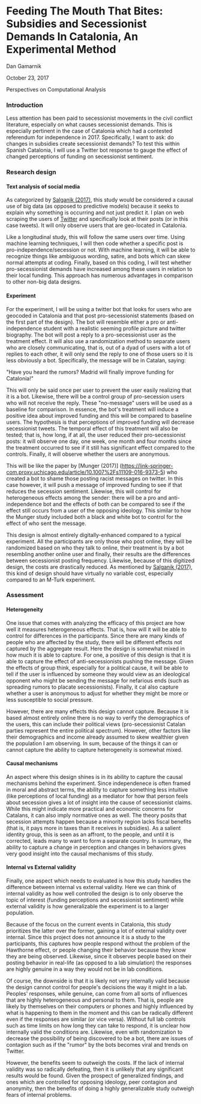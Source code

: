 Feeding The Mouth That Bites: Subsidies and Secessionist Demands In Catalonia, An Experimental Method
=====================================================================================================

Dan Gamarnik

October 23, 2017

Perspectives on Computational Analysis

### Introduction

Less attention has been paid to secessionist movements in the civil
conflict literature, especially on what causes secessionist demands.
This is especially pertinent in the case of Catalonia which had a
contested referendum for independence in 2017. Specifically, I want to
ask: do changes in subsidies create secessionist demands? To test this
within Spanish Catalonia, I will use a Twitter bot response to gauge the
effect of changed perceptions of funding on secessionist sentiment.

### Research design

#### Text analysis of social media

As categorized by [Salganik
(2017)](http://www.bitbybitbook.com/en/observing-behavior/designs/forecasting/),
this study would be considered a causal use of big data (as opposed to
predictive models) because it seeks to explain why something is
occurring and not just predict it. I plan on web scraping the users of
[Twitter](https://twitter.com/) and specifically look at their posts (or
in this case tweets). It will only observe users that are geo-located in
Catalonia.

Like a longitudinal study, this will follow the same users over time.
Using machine learning techniques, I will then code whether a specific
post is pro-independence/secession or not. With machine learning, it
will be able to recognize things like ambiguous wording, satire, and
bots which can skew normal attempts at coding. Finally, based on this
coding, I will test whether pro-secessionist demands have increased
among these users in relation to their local funding. This approach has
numerous advantages in comparison to other non-big data designs.

#### Experiment

For the experiment, I will be using a twitter bot that looks for users
who are geocoded in Catalonia and that post pro-secessionist statements
(based on the first part of the design). The bot will resemble either a
pro or anti-independence student with a realistic seeming profile
picture and twitter biography. The bot will post a reply to a
pro-secessionist user as the treatment effect. It will also use a
randomization method to separate users who are closely communicating,
that is, out of a dyad of users with a lot of replies to each other, it
will only send the reply to one of those users so it is less obviously a
bot. Specifically, the message will be in Catalan, saying:

"Have you heard the rumors? Madrid will finally improve funding for
Catalonia!"

This will only be said once per user to prevent the user easily
realizing that it is a bot. Likewise, there will be a control group of
pro-secession users who will not receive the reply. These "no-message"
users will be used as a baseline for comparison. In essence, the bot's
treatment will induce a positive idea about improved funding and this
will be compared to baseline users. The hypothesis is that perceptions
of improved funding will decrease secessionist tweets. The temporal
effect of this treatment will also be tested; that is, how long, if at
all, the user reduced their pro-secessionist posts: it will observe one
day, one week, one month and four months since the treatment occurred to
see if it still has significant effect compared to the controls.
Finally, it will observe whether the users are anonymous.

This will be like the paper by \[Munger (2017)\]
(<https://link-springer-com.proxy.uchicago.edu/article/10.1007%2Fs11109-016-9373-5>)
who created a bot to shame those posting racist messages on twitter. In
this case however, it will push a message of improved funding to see if
that reduces the secession sentiment. Likewise, this will control for
heterogeneous effects among the sender: there will be a pro and
anti-independence bot and the effects of both can be compared to see if
the effect still occurs from a user of the opposing ideology. This
similar to how the Munger study included both a black and white bot to
control for the effect of who sent the message.

This design is almost entirely digitally-enhanced compared to a typical
experiment. All the participants are only those who post online, they
will be randomized based on who they talk to online, their treatment is
by a bot resembling another online user and finally, their results are
the differences between secessionist posting frequency. Likewise,
because of this digitized design, the costs are drastically reduced. As
mentioned by [Salganik
(2017)](http://www.bitbybitbook.com/en/running-experiments/exp-advice/zero-variable-cost/),
this kind of design should have virtually no variable cost, especially
compared to an M-Turk experiment.

### Assessment

#### Heterogeneity

One issue that comes with analyzing the efficacy of this project are how
well it measures heterogeneous effects. That is, how will it will be
able to control for differences in the participants. Since there are
many kinds of people who are affected by the study, there will be
different effects not captured by the aggregate result. Here the design
is somewhat mixed in how much it is able to capture. For one, a positive
of this design is that it is able to capture the effect of
anti-secessionists pushing the message. Given the effects of group
think, especially for a political cause, it will be able to tell if the
user is influenced by someone they would view as an ideological opponent
who might be sending the message for nefarious ends (such as spreading
rumors to placate secessionists). Finally, it cal also capture whether a
user is anonymous to adjust for whether they might be more or less
susceptible to social pressure.

However, there are many effects this design cannot capture. Because it
is based almost entirely online there is no way to verify the
demographics of the users, this can include their political views
(pro-secessionist Catalan parties represent the entire political
spectrum). However, other factors like their demographics and income
already assumed to skew wealthier given the population I am observing.
In sum, because of the things it can or cannot capture the ability to
capture heterogeneity is somewhat mixed.

#### Causal mechanisms

An aspect where this design shines is in its ability to capture the
causal mechanisms behind the experiment. Since independenece is often
framed in moral and abstract terms, the ability to capture something
less intuitive (like perceptions of local funding) as a mediator for how
that person feels about secession gives a lot of insight into the cause
of secessionist claims. While this might indicate more practical and
economic concerns for Catalans, it can also imply normative ones as
well. The theory posits that secession attempts happen because a
minority region lacks fiscal benefits (that is, it pays more in taxes
than it receives in subsidies). As a salient identity group, this is
seen as an affront, to the people, and until it is corrected, leads many
to want to form a separate country. In summary, the ability to capture a
change in perception and changes in behaviors gives very good insight
into the causal mechanisms of this study.

#### Internal vs External validity

Finally, one aspect which needs to evaluated is how this study handles
the difference between internal vs external validity. Here we can think
of internal validity as how well controlled the design is to only
observe the topic of interest (funding perceptions and secessionist
sentiment) while external validity is how generalizable the experiment
is to a larger population.

Because of the focus on the current events in Catalonia, this study
prioritizes the latter over the former, gaining a lot of external
validity over internal. Since this project does not announce it is a
study to the participants, this captures how people respond without the
problem of the Hawthorne effect, or people changing their behavior
because they know they are being observed. Likewise, since it observes
people based on their posting behavior in real-life (as opposed to a lab
simulation) the responses are highly genuine in a way they would not be
in lab conditions.

Of course, the downside is that it is likely not very internally valid
because the design cannot control for people's decisions the way it
might in a lab. Peoples' responses, while genuine, can come from all
sorts of influences that are highly heterogeneous and personal to them.
That is, people are likely by themselves on their computers or phones
and highly influenced by what is happening to them in the moment and
this can be radically different even if the responses are similar (or
vice versa). Without full lab controls such as time limits on how long
they can take to respond, it is unclear how internally valid the
conditions are. Likewise, even with randomization to decrease the
possibility of being discovered to be a bot, there are issues of
contagion such as if the "rumor" by the bots becomes viral and trends on
Twitter.

However, the benefits seem to outweigh the costs. If the lack of
internal validity was so radically defeating, then it is unlikely that
any significant results would be found. Given the prospect of
generalized findings, and ones which are controlled for opposing
ideology, peer contagion and anonymity, then the benefits of doing a
highly generalizable study outweigh fears of internal problems.
